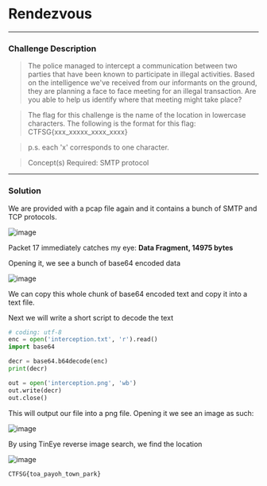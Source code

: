# Rendezvous

---

### Challenge Description

> The police managed to intercept a communication between two parties that have been known to participate in illegal activities. Based on the intelligence we've received from our informants on the ground, they are planning a face to face meeting for an illegal transaction. Are you able to help us identify where that meeting might take place?

> The flag for this challenge is the name of the location in lowercase characters. The following is the format for this flag: CTFSG{xxx_xxxxx_xxxx_xxxx}

> p.s. each 'x' corresponds to one character.

> Concept(s) Required: SMTP protocol

--- 

### Solution

We are provided with a pcap file again and it contains a bunch of SMTP and TCP protocols.

![image](https://user-images.githubusercontent.com/76640319/115980317-7c237580-a5be-11eb-95fd-7534d203b696.png)

Packet 17 immediately catches my eye: **Data Fragment, 14975 bytes**

Opening it, we see a bunch of base64 encoded data

![image](https://user-images.githubusercontent.com/76640319/115980344-a83ef680-a5be-11eb-8e74-9306ceff9b31.png)

We can copy this whole chunk of base64 encoded text and copy it into a text file.

Next we will write a short script to decode the text

```py
# coding: utf-8
enc = open('interception.txt', 'r').read()
import base64

decr = base64.b64decode(enc)
print(decr)

out = open('interception.png', 'wb')
out.write(decr)
out.close()
```

This will output our file into a png file. Opening it we see an image as such:

![image](https://user-images.githubusercontent.com/76640319/115980381-dd4b4900-a5be-11eb-8feb-13afb6abcda5.png)

By using TinEye reverse image search, we find the location

![image](https://user-images.githubusercontent.com/76640319/115980394-fb18ae00-a5be-11eb-9c57-4b7f4af080f0.png)

``` 
CTFSG{toa_payoh_town_park}
```
